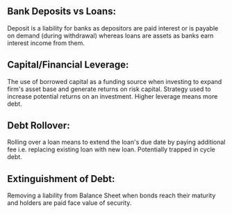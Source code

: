 ## Bank Deposits vs Loans:
Deposit is a liability for banks as depositors are paid interest or is payable on demand (during withdrawal) whereas loans are assets as banks earn interest income from them.

## Capital/Financial Leverage:
The use of borrowed capital as a funding source when investing to expand firm's asset base and generate returns on risk capital. Strategy used to increase potential returns on an investment. Higher leverage means more debt.

## Debt Rollover:
Rolling over a loan means to extend the loan's due date by paying additional fee i.e. replacing existing loan with new loan. Potentially trapped in cycle debt. 

## Extinguishment of Debt:
Removing a liability from Balance Sheet when bonds reach their maturity and holders are paid face value of security.
